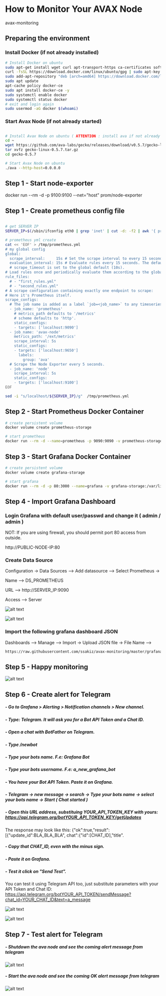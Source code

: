 # How to Monitor Your AVAX Node
avax-monitoring


## Preparing the environment

### Install Docker (if not already installed)
```bash
# Install Docker on ubuntu
sudo apt-get install wget curl apt-transport-https ca-certificates software-properties-common -y
curl -fsSL https://download.docker.com/linux/ubuntu/gpg | sudo apt-key add -
sudo add-apt-repository "deb [arch=amd64] https://download.docker.com/linux/ubuntu $(lsb_release -cs) stable"
sudo apt update
apt-cache policy docker-ce
sudo apt install docker-ce -y 
sudo systemctl enable docker
sudo systemctl status docker
# exit and login again
sudo usermod -aG docker $(whoami)
```

### Start Avax Node (if not already started)
```bash

# Install Avax Node on ubuntu ( ATTENTION : install ava if not already installed !!! )
cd ~
wget https://github.com/ava-labs/gecko/releases/download/v0.5.7/gecko-linux-0.5.7.tar.gz
tar xvfz gecko-linux-0.5.7.tar.gz
cd gecko-0.5.7

# Start Avax Node on ubuntu
./ava --http-host=0.0.0.0

```


## Step 1 - Start node-exporter

docker run --rm -d -p 9100:9100 --net="host" prom/node-exporter


## Step 1 - Create prometheus config file 
```bash

# get SERVER IP
SERVER_IP=$(/sbin/ifconfig eth0 | grep 'inet' | cut -d: -f2 | awk '{ print $2}')

# prometheus yml create
cat << 'EOF' > /tmp/prometheus.yml
# my global config
global:
  scrape_interval:     15s # Set the scrape interval to every 15 seconds. Default is every 1 minute.
  evaluation_interval: 15s # Evaluate rules every 15 seconds. The default is every 1 minute.
  # scrape_timeout is set to the global default (10s).
# Load rules once and periodically evaluate them according to the global 'evaluation_interval'.
rule_files:
  # - "first_rules.yml"
  # - "second_rules.yml"
# A scrape configuration containing exactly one endpoint to scrape:
# Here it's Prometheus itself.
scrape_configs:
  # The job name is added as a label `job=<job_name>` to any timeseries scraped from this config.
  - job_name: 'prometheus'
    # metrics_path defaults to '/metrics'
    # scheme defaults to 'http'.
    static_configs:
    - targets: ['localhost:9090']
  - job_name: 'avax-node'
    metrics_path: '/ext/metrics'
    scrape_interval: 5s
    static_configs:
    - targets: ['localhost:9650']
      labels:
        group: 'ava'
  # Scrape the Node Exporter every 5 seconds.
  - job_name: 'node'
    scrape_interval: 5s
    static_configs:
    - targets: ['localhost:9100']
EOF

sed -i "s/localhost/${SERVER_IP}/g"  /tmp/prometheus.yml
```


## Step 2 - Start Prometheus Docker Container
```bash
# create persistent volume
docker volume create prometheus-storage

# start prometheus 
docker run --rm -d --name=prometheus -p 9090:9090 -v prometheus-storage:/prometheus-data  -v /tmp/prometheus.yml:/etc/prometheus/prometheus.yml prom/prometheus --config.file=/etc/prometheus/prometheus.yml

```


## Step 3 - Start Grafana Docker Container
```bash
# create persistent volume
docker volume create grafana-storage

# start grafana
docker run --rm -d -p 80:3000 --name=grafana -v grafana-storage:/var/lib/grafana grafana/grafana
```


## Step 4 - Import Grafana Dashboard


### Login Grafana with default user/passwd and change it ( admin / admin )

NOT: If you are using firewall, you should permit port 80 access from outside.

http://PUBLIC-NODE-IP:80

### Create Data Source 



Configuration -> Data Sources --> Add datasource --> Select Prometheus ->

Name --> DS_PROMETHEUS

URL --> http://SERVER_IP:9090

Access --> Server

![alt text](https://github.com/ssakiz/avax-monitoring/raw/master/grafana-datasource.jpg)

![alt text](https://github.com/ssakiz/avax-monitoring/raw/master/grafana-datasource2.jpg)



### Import the following grafana dashboard JSON 

Dashboards --> Manage --> Import -> Upload JSON file -> File Name  --> 

```bash
https://raw.githubusercontent.com/ssakiz/avax-monitoring/master/grafana-dashboard/ava-node-dashboard-1597935940166.json
```

## Step 5 - Happy monitoring

![alt text](https://github.com/ssakiz/avax-monitoring/raw/master/grafana-import-dashboard.jpg)




## Step 6 - Create alert for Telegram

##### - Go to Grafana > Alerting > Notification channels > New channel.
##### -  Type: Telegram. It will ask you for a Bot API Token and a Chat ID.
##### -  Open a chat with BotFather on Telegram.
##### -  Type /newbot
##### -  Type your bots name. F.e: Grafana Bot
##### -  Type your bots username. F.e: a_new_grafana_bot
##### -  You have your Bot API Token. Paste it on Grafana.
##### -  Telegram -> new message -> search -> Type your bots name -> select your bots name -> Start ( Chat started )
##### -  Open this URL address, substituing YOUR_API_TOKEN_KEY with yours: https://api.telegram.org/botYOUR_API_TOKEN_KEY/getUpdates
The response may look like this: {"ok":true,"result":[{"update_id":BLA_BLA_BLA", chat":{"id":[CHAT_ID],"title". 
##### -  Copy that CHAT_ID, even with the minus sign.
##### -  Paste it on Grafana.
##### -  Test it click on "Send Test". 
You can test it using Telegram API too, just substitute parameters with your API Token and Chat ID: https://api.telegram.org/botYOUR_API_TOKEN/sendMessage?chat_id=YOUR_CHAT_ID&text=a_message


![alt text](https://github.com/ssakiz/avax-monitoring/raw/master/grafana-alert-channel.jpg)

![alt text](https://github.com/ssakiz/avax-monitoring/raw/master/grafana-alert-channel2.jpg)


## Step 7 - Test alert for Telegram

##### -  Shutdown the ava node and see the coming alert message from telegram 
![alt text](https://github.com/ssakiz/avax-monitoring/raw/master/grafana_telegram_messages_not_ok.jpg)


##### -  Start the ava node and see the coming OK alert message from telegram

![alt text](https://github.com/ssakiz/avax-monitoring/raw/master/grafana_telegram_messages_ok.jpg)
